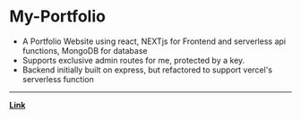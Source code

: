 # My-Portfolio

- A Portfolio Website using react, NEXTjs for Frontend and serverless api functions, MongoDB for database
- Supports exclusive admin routes for me, protected by a key.
- Backend initially built on express, but refactored to support vercel's serverless function

---

**[Link](https://angel-tamang-angeltamang123s-projects.vercel.app/)**
